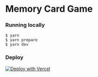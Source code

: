 # Memory Card Game

### Running locally

```
$ yarn
$ yarn prepare
$ yarn dev
```

### Deploy

[![Deploy with Vercel](https://vercel.com/button)](https://vercel.com/new/clone?repository-url=https%3A%2F%2Fgithub.com%2Fdestroymayor%2Fnextjs-tailwindcss-template)
